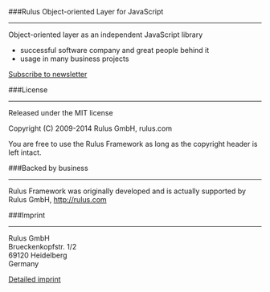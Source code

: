 ###Rulus Object-oriented Layer for JavaScript
***

Object-oriented layer as an independent JavaScript library
- successful software company and great people behind it
- usage in many business projects

[Subscribe to newsletter](http://rulus.com/#!/newsletter)


###License
***

Released under the MIT license

Copyright (C) 2009-2014 Rulus GmbH, rulus.com

You are free to use the Rulus Framework as long as the copyright header is left intact.

###Backed by business
***

Rulus Framework was originally developed and is actually supported by Rulus GmbH, http://rulus.com

###Imprint
***

Rulus GmbH  
Brueckenkopfstr. 1/2  
69120 Heidelberg  
Germany

[Detailed imprint](http://rulus.com/#!/impressum)
